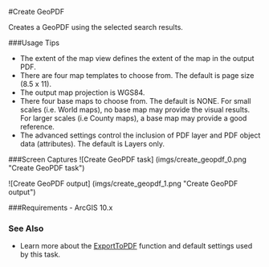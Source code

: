 #Create GeoPDF

Creates a GeoPDF using the selected search results.

###Usage Tips
  - The extent of the map view defines the extent of the map in the output PDF.
  - There are four map templates to choose from. The default is page size (8.5 x 11).
  - The output map projection is WGS84.
  - There four base maps to choose from. The default is NONE. For small scales (i.e. World maps), no base map may provide the visual results. For larger scales (i.e County maps), a base map may provide a good reference. 
  - The advanced settings control the inclusion of PDF layer and PDF object data (attributes). The default is Layers only.

###Screen Captures
![Create GeoPDF task] (imgs/create_geopdf_0.png "Create GeoPDF task")

![Create GeoPDF output] (imgs/create_geopdf_1.png "Create GeoPDF output")

###Requirements
    - ArcGIS 10.x

### See Also
[ExportToPDF]: http://resources.arcgis.com/en/help/main/10.2/#/ExportToPDF/00s300000027000000/ "ExportToPDF (arcpy.mapping)"
- Learn more about the [ExportToPDF] function and default settings used by this task.

[Voyager Search]:http://voyagersearch.com/
[@VoyagerGIS]:https://twitter.com/voyagergis
[github]:https://github.com/voyagersearch/tasks

